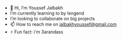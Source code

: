 - 👋 Hi, I’m Youssef Jalbakh
-  I’m currently learning to by lengend
-  I’m looking to collaborate on big projects
- 📫 How to reach me on jalbakhyoussef@gmail.com
- ⚡ Fun fact: i'm 3arandass

<!---
yj0b/yj0b is a ✨ special ✨ repository because its `README.md` (this file) appears on your GitHub profile.
You can click the Preview link to take a look at your changes.
--->
